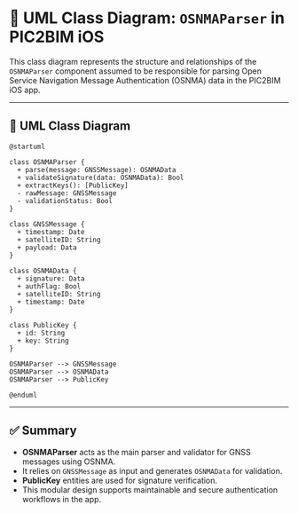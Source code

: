 
# 📘 UML Class Diagram: `OSNMAParser` in PIC2BIM iOS

This class diagram represents the structure and relationships of the `OSNMAParser` component assumed to be responsible for parsing Open Service Navigation Message Authentication (OSNMA) data in the PIC2BIM iOS app.

---

## 🧩 UML Class Diagram

```plantuml
@startuml

class OSNMAParser {
  + parse(message: GNSSMessage): OSNMAData
  + validateSignature(data: OSNMAData): Bool
  + extractKeys(): [PublicKey]
  - rawMessage: GNSSMessage
  - validationStatus: Bool
}

class GNSSMessage {
  + timestamp: Date
  + satelliteID: String
  + payload: Data
}

class OSNMAData {
  + signature: Data
  + authFlag: Bool
  + satelliteID: String
  + timestamp: Date
}

class PublicKey {
  + id: String
  + key: String
}

OSNMAParser --> GNSSMessage
OSNMAParser --> OSNMAData
OSNMAParser --> PublicKey

@enduml
```

---

## ✅ Summary

- **OSNMAParser** acts as the main parser and validator for GNSS messages using OSNMA.
- It relies on `GNSSMessage` as input and generates `OSNMAData` for validation.
- **PublicKey** entities are used for signature verification.
- This modular design supports maintainable and secure authentication workflows in the app.

